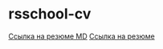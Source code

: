 # rsschool-cv
[Ссылка на резюме MD](https://lmambl.github.io/rsschool-cv/cv)
[Ссылка на резюме](https://lmambl.github.io/rsschool-cv/)
